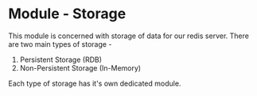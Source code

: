 # Module - Storage

This module is concerned with storage of data for our redis server. There are two main types of storage -
1. Persistent Storage (RDB)
2. Non-Persistent Storage (In-Memory)

Each type of storage has it's own dedicated module.
